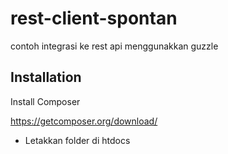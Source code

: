 # rest-client-spontan
contoh integrasi ke rest api menggunakkan guzzle


## Installation

Install Composer

https://getcomposer.org/download/

- Letakkan folder di htdocs






    
